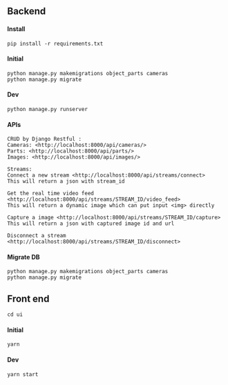 ## Backend

#### Install

    pip install -r requirements.txt

#### Initial

    python manage.py makemigrations object_parts cameras
    python manage.py migrate

#### Dev

    python manage.py runserver

#### APIs

    CRUD by Django Restful :
    Cameras: <http://localhost:8000/api/cameras/>
    Parts: <http://localhost:8000/api/parts/>
    Images: <http://localhost:8000/api/images/>
    
    Streams:
    Connect a new stream <http://localhost:8000/api/streams/connect>
    This will return a json with stream_id

    Get the real time video feed <http://localhost:8000/api/streams/STREAM_ID/video_feed>
    This will return a dynamic image which can put input <img> directly

    Capture a image <http://localhost:8000/api/streams/STREAM_ID/capture>
    This will return a json with captured image id and url

    Disconnect a stream <http://localhost:8000/api/streams/STREAM_ID/disconnect>





#### Migrate DB

    python manage.py makemigrations object_parts cameras
    python manage.py migrate

## Front end

    cd ui

#### Initial

    yarn

#### Dev

    yarn start

